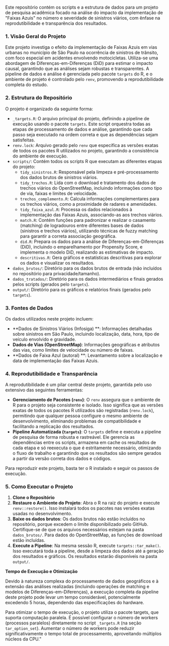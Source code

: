 Este repositório contém os scripts e a estrutura de dados para um projeto de pesquisa acadêmica focado na análise do impacto da implementação de "Faixas Azuis" no número e severidade de sinistros viários, com ênfase na reprodutibilidade e transparência dos resultados.

### 1. Visão Geral do Projeto

Este projeto investiga o efeito da implementação de Faixas Azuis em vias urbanas no município de São Paulo na ocorrência de sinistros de trânsito, com foco especial em acidentes envolvendo motocicletas. Utiliza-se uma abordagem de Diferenças-em-Diferenças (DiD) para estimar o impacto causal, garantindo que as análises sejam robustas e transparentes. A pipeline de dados e análise é gerenciada pelo pacote `targets` do R, e o ambiente de projeto é controlado pelo `renv`, promovendo a reprodutibilidade completa do estudo.

### 2. Estrutura do Repositório

O projeto é organizado da seguinte forma:

* `_targets.R`: O arquivo principal do projeto, definindo a pipeline de execução usando o pacote `targets`. Este script orquestra todas as etapas de processamento de dados e análise, garantindo que cada passo seja executado na ordem correta e que as dependências sejam satisfeitas.
* `renv.lock`: Arquivo gerado pelo `renv` que especifica as versões exatas de todos os pacotes R utilizados no projeto, garantindo a consistência do ambiente de execução.
* `scripts/`: Contém todos os scripts R que executam as diferentes etapas do projeto:
    * `tidy_sinistros.R`: Responsável pela limpeza e pré-processamento dos dados brutos de sinistros viários.
    * `tidy_trechos.R`: Lida com o download e tratamento dos dados de trechos viários do OpenStreetMap, incluindo informações como tipo de via, faixas e limites de velocidade.
    * `trechos_complemento.R`: Calcula informações complementares para os trechos viários, como a proximidade de radares e amenidades.
    * `tidy_faixa_azul.R`: Processa os dados relacionados à implementação das Faixas Azuis, associando-as aos trechos viários.
    * `match.R`: Contém funções para padronizar e realizar o casamento (matching) de logradouros entre diferentes bases de dados (sinistros e trechos viários), utilizando técnicas de fuzzy matching para garantir a correta associação geográfica.
    * `did.R`: Prepara os dados para a análise de Diferenças-em-Diferenças (DiD), incluindo o emparelhamento por Propensity Score, e implementa o modelo DiD, realizando as estimativas de impacto.
    * `descritivas.R`: Gera gráficos e estatísticas descritivas para explorar os dados e visualizar os resultados.
* `dados_brutos/`: Diretório para os dados brutos de entrada (não incluídos no repositório para privacidade/tamanho).
* `dados_tratados/`: Diretório para os dados intermediários e finais gerados pelos scripts (gerados pelo `targets`).
* `output/`: Diretório para os gráficos e relatórios finais (gerados pelo `targets`).

### 3. Fontes de Dados
Os dados utilizados neste projeto incluem:

* **Dados de Sinistros Viários (Infosiga) **: Informações detalhadas sobre sinistros em São Paulo, incluindo localização, data, hora, tipo de veículo envolvido e gravidade.
* **Dados de Vias (OpenStreetMap)**: Informações geográficas e atributos das vias, como limites de velocidade ou número de faixas.
* **Dados de Faixa Azul (autoral) **: Levantamento sobre a localização e data de implementação das Faixas Azuis.

### 4. Reprodutibilidade e Transparência

A reprodutibilidade é um pilar central deste projeto, garantida pelo uso extensivo das seguintes ferramentas:

* **Gerenciamento de Pacotes (`renv`)**: O `renv` assegura que o ambiente de R para o projeto seja consistente e isolado. Isso significa que as versões exatas de todos os pacotes R utilizados são registradas (`renv.lock`), permitindo que qualquer pessoa configure o mesmo ambiente de desenvolvimento, eliminando problemas de compatibilidade e facilitando a replicação dos resultados.
* **Pipeline Automatizada (`targets`)**: O `targets` define e executa a pipeline de pesquisa de forma robusta e rastreável. Ele gerencia as dependências entre os scripts, armazena em cache os resultados de cada etapa e só reexecuta o que é estritamente necessário, otimizando o fluxo de trabalho e garantindo que os resultados são sempre gerados a partir da versão correta dos dados e códigos.

Para reproduzir este projeto, basta ter o R instalado e seguir os passos de execução.

### 5. Como Executar o Projeto

1.  **Clone o Repositório**
2.  **Restaure o Ambiente do Projeto**:
    Abra o R na raiz do projeto e execute `renv::restore()`. Isso instalará todos os pacotes nas versões exatas usadas no desenvolvimento.
3.  **Baixe os dados brutos**: Os dados brutos não estão incluídos no repositório, porque excedem o limite disponibilizado pelo GitHub. Certifique-se de que os arquivos necessários estejam na pasta `dados_brutos/`. Para dados do OpenStreetMap, as funções de download estão incluídas.
4.  **Execute a Pipeline**: Na mesma sessão R, execute `targets::tar_make()`. Isso executará toda a pipeline, desde a limpeza dos dados até a geração dos resultados e gráficos. Os resultados estarão disponíveis na pasta `output/`.

**Tempo de Execução e Otimização**

Devido à natureza complexa do processamento de dados geográficos e à extensão das análises realizadas (incluindo operações de matching e modelos de Diferenças-em-Diferenças), a execução completa da pipeline deste projeto pode levar um tempo considerável, potencialmente excedendo 5 horas, dependendo das especificações do hardware.

Para otimizar o tempo de execução, o projeto utiliza o pacote targets, que suporta computação paralela. É possível configurar o número de workers (processos paralelos) diretamente no script `_targets.R` (na seção `tar_option_set`). Aumentar o número de workers pode reduzir significativamente o tempo total de processamento, aproveitando múltiplos núcleos da CPU."
